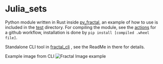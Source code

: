 # Julia_sets

Python module written in Rust inside [py_fractal](/py_fractal), an example of how to use is included in the [test](/py_fractal/Test) directory.
For compiling the module, see the [actions](/actions) for a github workflow, installation is done by `pip install [compiled .wheel file]`.

Standalone CLI tool in [fractal_cli](/fractal_cli) , see the ReadMe in there for details.

Example image from CLI 
![Fractal Image example](/fractal_cli/new_fractal_image.png)
